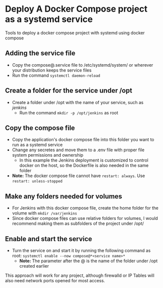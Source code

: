 # Deploy A Docker Compose project as a systemd service
Tools to deploy a docker compose project with systemd using docker compose

## Adding the service file
- Copy the compose@.service file to /etc/systemd/system/ or wherever your distribution keeps the service files
- Run the command `systemctl daemon-reload` 

## Create a folder for the service under /opt
- Create a folder under /opt with the name of your service, such as *jenkins*
  - Run the command `mkdir -p /opt/jenkins` as root

## Copy the compose file 
- Copy the application's docker compose file into this folder you want to run as a systemd service
- Change any secretes and move them to a .env file with proper file system permissions and ownership
  - In this example the Jenkins deployment is customized to control docker on the host, so the Dockerfile is also needed in the same folder
- **Note:** The docker compose file cannot have `restart: always`.  Use `restart: unless-stopped` 

## Make any folders needed for volumes
- For Jenkins with this docker compose file, create the home folder for the volume with `mkdir /var/jenkins`
- Since docker compose files can use relative folders for volumes, I would recommend making them as subfolders of the project under /opt/*<service name>*

## Enable and start the service
- Turn the service on and start it by running the following command as root: `systemctl enable --now compose@*<service name>*`
  - **Note:** The parameter after the @ is the name of the folder under /opt created earlier

This approach will work for any project, although firewalld or IP Tables will also need network ports opened for most access.
